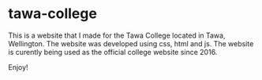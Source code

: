 # tawa-college
This is a website that I made for the Tawa College located in Tawa, Wellington. 
The website was developed using css, html and js.
The website is curently being used as the official college website since 2016. 

Enjoy!
